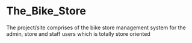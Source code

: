 # The_Bike_Store
The project/site comprises of the bike store management system for the admin, store and staff users which is totally store oriented
